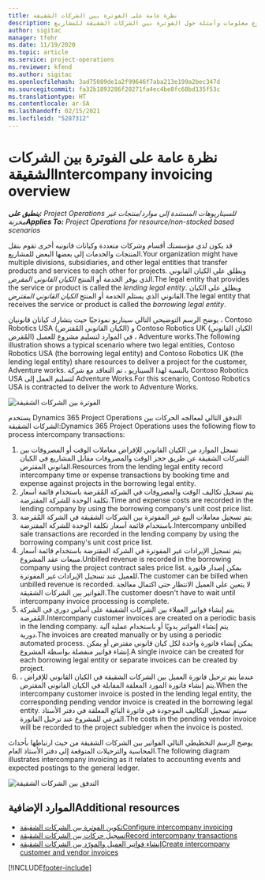 ```yaml
---
title: نظرة عامة على الفوترة بين الشركات الشقيقة
description: يوفر هذا الموضوع معلومات وأمثلة حول الفوترة بين الشركات الشقيقة للمشاريع.
author: sigitac
manager: tfehr
ms.date: 11/19/2020
ms.topic: article
ms.service: project-operations
ms.reviewer: kfend
ms.author: sigitac
ms.openlocfilehash: 3ad75089de1a2f99646f7aba213e199a2bec347d
ms.sourcegitcommit: fa32b1893286f20271fa4ec4be8fc68bd135f53c
ms.translationtype: HT
ms.contentlocale: ar-SA
ms.lasthandoff: 02/15/2021
ms.locfileid: "5287312"
---
```

# <a name="intercompany-invoicing-overview"></a><span data-ttu-id="1f81c-103">نظرة عامة على الفوترة بين الشركات الشقيقة</span><span class="sxs-lookup"><span data-stu-id="1f81c-103">Intercompany invoicing overview</span></span>

<span data-ttu-id="1f81c-104">_**ينطبق على:** Project Operations للسيناريوهات المستندة إلى موارد/منتجات غير مخزنة‬_</span><span class="sxs-lookup"><span data-stu-id="1f81c-104">_**Applies To:** Project Operations for resource/non-stocked based scenarios_</span></span>

<span data-ttu-id="1f81c-105">قد يكون لدي مؤسستك أقسام وشركات متعددة وكيانات قانونيه أخرى تقوم بنقل المنتجات والخدمات إلى بعضها البعض للمشاريع.</span><span class="sxs-lookup"><span data-stu-id="1f81c-105">Your organization might have multiple divisions, subsidiaries, and other legal entities that transfer products and services to each other for projects.</span></span> <span data-ttu-id="1f81c-106">ويطلق علي الكيان القانوني الذي يوفر الخدمة أو المنتج *الكيان القانوني المقرض*.</span><span class="sxs-lookup"><span data-stu-id="1f81c-106">The legal entity that provides the service or product is called the *lending legal entity*.</span></span> <span data-ttu-id="1f81c-107">ويطلق علي الكيان القانوني الذي يستلم الخدمة أو المنتج *الكيان القانوني المقترض*.</span><span class="sxs-lookup"><span data-stu-id="1f81c-107">The legal entity that receives the service or product is called the *borrowing legal entity*.</span></span>

<span data-ttu-id="1f81c-108">يوضح الرسم التوضيحي التالي سيناريو نموذجيًا حيث يتشارك كيانان قانونيان ، Contoso Robotics USA (الكيان القانوني المُقترض) و Contoso Robotics UK (الكيان القانوني المُقرض) في الموارد لتسليم مشروع للعميل ، Adventure works.</span><span class="sxs-lookup"><span data-stu-id="1f81c-108">The following illustration shows a typical scenario where two legal entities, Contoso Robotics USA (the borrowing legal entity) and Contoso Robotics UK (the lending legal entity) share resources to deliver a project for the customer, Adventure works.</span></span> <span data-ttu-id="1f81c-109">بالنسبة لهذا السيناريو ، تم التعاقد مع شركة Contoso Robotics USA لتسليم العمل إلى Adventure Works.</span><span class="sxs-lookup"><span data-stu-id="1f81c-109">For this scenario, Contoso Robotics USA is contracted to deliver the work to Adventure Works.</span></span>

![الفوترة بين الشركات الشقيقة](./media/IntercompanyScenario.png) 

<span data-ttu-id="1f81c-111">يستخدم Dynamics 365 Project Operations التدفق التالي لمعالجه الحركات بين الشركات الشقيقة:</span><span class="sxs-lookup"><span data-stu-id="1f81c-111">Dynamics 365 Project Operations uses the following flow to process intercompany transactions:</span></span>

1. <span data-ttu-id="1f81c-112">تسجل الموارد من الكيان القانوني للإقراض معاملات الوقت أو المصروفات بين الشركات الشقيقة عن طريق حجز الوقت والمصروفات مقابل المشاريع في الكيان القانوني المقترض.</span><span class="sxs-lookup"><span data-stu-id="1f81c-112">Resources from the lending legal entity record intercompany time or expense transactions by booking time and expense against projects in the borrowing legal entity.</span></span>
2. <span data-ttu-id="1f81c-113">يتم تسجيل تكاليف الوقت والمصروفات في الشركة المُقرضة باستخدام قائمة أسعار تكلفة الوحدة للشركة المقترضة.</span><span class="sxs-lookup"><span data-stu-id="1f81c-113">Time and expense costs are recorded in the lending company by using the borrowing company's unit cost price list.</span></span>
3. <span data-ttu-id="1f81c-114">يتم تسجيل معاملات البيع غير المفوترة بين الشركات الشقيقة في الشركة المُقرضة باستخدام قائمة أسعار تكلفة الوحدة للشركة المقترضة.</span><span class="sxs-lookup"><span data-stu-id="1f81c-114">Intercompany unbilled sale transactions are recorded in the lending company by using the borrowing company's unit cost price list.</span></span>
4. <span data-ttu-id="1f81c-115">يتم تسجيل الإيرادات غير المفوترة في الشركة المقترضة باستخدام قائمة أسعار مبيعات عقد المشروع.</span><span class="sxs-lookup"><span data-stu-id="1f81c-115">Unbilled revenue is recorded in the borrowing company using the project contract sales price list.</span></span> <span data-ttu-id="1f81c-116">يمكن إصدار فاتورة للعميل عند تسجيل الإيرادات غير المفوترة.</span><span class="sxs-lookup"><span data-stu-id="1f81c-116">The customer can be billed when unbilled revenue is recorded.</span></span> <span data-ttu-id="1f81c-117">لا يتعين على العميل الانتظار حتى اكتمال معالجة الفواتير بين الشركات الشقيقة.</span><span class="sxs-lookup"><span data-stu-id="1f81c-117">The customer doesn't have to wait until intercompany invoice processing is complete.</span></span>
5. <span data-ttu-id="1f81c-118">يتم إنشاء فواتير العملاء بين الشركات الشقيقة على أساس دوري في الشركة المُقرضة.</span><span class="sxs-lookup"><span data-stu-id="1f81c-118">Intercompany customer invoices are created on a periodic basis in the lending company.</span></span> <span data-ttu-id="1f81c-119">يتم إنشاء الفواتير يدويًا أو باستخدام عملية آلية دورية.</span><span class="sxs-lookup"><span data-stu-id="1f81c-119">The invoices are created manually or by using a periodic automated process.</span></span> <span data-ttu-id="1f81c-120">يمكن إنشاء فاتورة واحدة لكل كيان قانوني مقترض أو يمكن إنشاء فواتير منفصلة بواسطة المشروع.</span><span class="sxs-lookup"><span data-stu-id="1f81c-120">A single invoice can be created for each borrowing legal entity or separate invoices can be created by project.</span></span>
6. <span data-ttu-id="1f81c-121">عندما يتم ترحيل فاتورة العميل بين الشركات الشقيقة في الكيان القانوني للإقراض ، يتم إنشاء فاتورة المورد المعلقة المقابلة في الكيان القانوني المقترض.</span><span class="sxs-lookup"><span data-stu-id="1f81c-121">When the intercompany customer invoice is posted in the lending legal entity, the corresponding pending vendor invoice is created in the borrowing legal entity.</span></span> <span data-ttu-id="1f81c-122">سيتم تسجيل التكاليف الموجودة في فاتورة البائع المعلقة في دفتر الأستاذ الفرعي للمشروع عند ترحيل الفاتورة.</span><span class="sxs-lookup"><span data-stu-id="1f81c-122">The costs in the pending vendor invoice will be recorded to the project subledger when the invoice is posted.</span></span>

<span data-ttu-id="1f81c-123">يوضح الرسم التخطيطي التالي الفواتير بين الشركات الشقيقة من حيث ارتباطها بأحداث المحاسبة والترحيلات المتوقعة إلى دفتر الأستاذ العام.</span><span class="sxs-lookup"><span data-stu-id="1f81c-123">The following diagram illustrates intercompany invoicing as it relates to accounting events and expected postings to the general ledger.</span></span>

![التدفق بين الشركات الشقيقة](./media/IntercompanyFlow.png)

## <a name="additional-resources"></a><span data-ttu-id="1f81c-125">الموارد الإضافية</span><span class="sxs-lookup"><span data-stu-id="1f81c-125">Additional resources</span></span>

- [<span data-ttu-id="1f81c-126">تكوين الفوترة بين الشركات الشقيقة</span><span class="sxs-lookup"><span data-stu-id="1f81c-126">Configure intercompany invoicing</span></span>](configure-intercompany-invoicing.md)
- [<span data-ttu-id="1f81c-127">تسجيل حركات بين الشركات الشقيقة</span><span class="sxs-lookup"><span data-stu-id="1f81c-127">Record intercompany transactions</span></span>](create-intercompany-transactions.md)
- [<span data-ttu-id="1f81c-128">إنشاء فواتير العميل والمورّد بين الشركات الشقيقة</span><span class="sxs-lookup"><span data-stu-id="1f81c-128">Create intercompany customer and vendor invoices</span></span>](create-intercompany-customer-vendor-invoices.md)


[!INCLUDE[footer-include](../includes/footer-banner.md)]